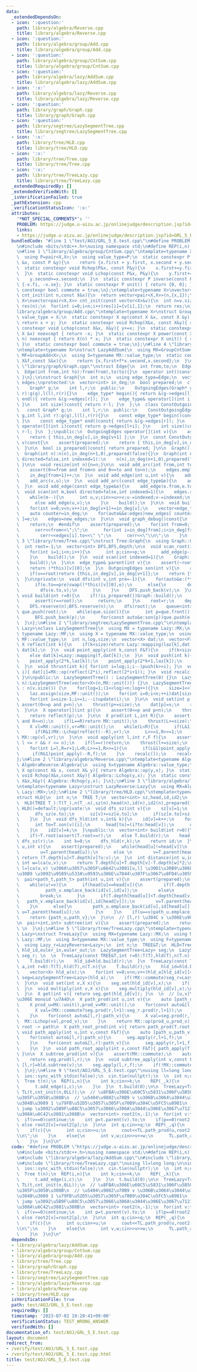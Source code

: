 ```yaml
---
data:
  _extendedDependsOn:
  - icon: ':question:'
    path: library/algebra/Reverse.cpp
    title: library/algebra/Reverse.cpp
  - icon: ':question:'
    path: library/algebra/group/Add.cpp
    title: library/algebra/group/Add.cpp
  - icon: ':question:'
    path: library/algebra/group/CntSum.cpp
    title: library/algebra/group/CntSum.cpp
  - icon: ':question:'
    path: library/algebra/lazy/AddSum.cpp
    title: library/algebra/lazy/AddSum.cpp
  - icon: ':x:'
    path: library/algebra/lazy/Reverse.cpp
    title: library/algebra/lazy/Reverse.cpp
  - icon: ':question:'
    path: library/graph/Graph.cpp
    title: library/graph/Graph.cpp
  - icon: ':question:'
    path: library/segtree/LazySegmentTree.cpp
    title: library/segtree/LazySegmentTree.cpp
  - icon: ':x:'
    path: library/tree/HLD.cpp
    title: library/tree/HLD.cpp
  - icon: ':x:'
    path: library/tree/Tree.cpp
    title: library/tree/Tree.cpp
  - icon: ':x:'
    path: library/tree/TreeLazy.cpp
    title: library/tree/TreeLazy.cpp
  _extendedRequiredBy: []
  _extendedVerifiedWith: []
  _isVerificationFailed: true
  _pathExtension: cpp
  _verificationStatusIcon: ':x:'
  attributes:
    '*NOT_SPECIAL_COMMENTS*': ''
    PROBLEM: https://judge.u-aizu.ac.jp/onlinejudge/description.jsp?id=GRL_5_E
    links:
    - https://judge.u-aizu.ac.jp/onlinejudge/description.jsp?id=GRL_5_E
  bundledCode: "#line 1 \"test/AOJ/GRL_5_E.test.cpp\"\n#define PROBLEM \"https://judge.u-aizu.ac.jp/onlinejudge/description.jsp?id=GRL_5_E\"\
    \n#include <bits/stdc++.h>\nusing namespace std;\n#define REP(i,n) for(int i=0;i<(n);i++)\n\
    \n#line 1 \"library/algebra/group/CntSum.cpp\"\ntemplate<typename X>\nstruct GroupCntSum{\n\
    \  using P=pair<X,X>;\n  using value_type=P;\n  static constexpr P op(const P\
    \ &x, const P &y){\n    return {x.first + y.first, x.second + y.second};\n  }\n\
    \  static constexpr void Rchop(P&x, const P&y){\n    x.first+=y.first;\n    x.second+=y.second;\n\
    \  }\n  static constexpr void Lchop(const P&x, P&y){\n    y.first+=x.first;\n\
    \    y.second+=x.second;\n  }\n  static constexpr P inverse(const P &x){ return\
    \ {-x.fi, -x.se}; }\n  static constexpr P unit() { return {0, 0}; }\n  static\
    \ constexpr bool commute = true;\n};\ntemplate<typename X>\nvector<pair<X,X>>\
    \ cnt_init(int n,const X&x){\n  return vector<pair<X,X>>(n,{x,1});\n}\ntemplate<typename\
    \ X>\nvector<pair<X,X>> cnt_init(const vector<X>&v){\n  int n=v.size();\n  vector<pair<X,X>>\
    \ res(n);\n  for(int i=0;i<n;i++)res[i]={v[i],1};\n  return res;\n}\n#line 2 \"\
    library/algebra/group/Add.cpp\"\ntemplate<typename X>\nstruct GroupAdd {\n  using\
    \ value_type = X;\n  static constexpr X op(const X &x, const X &y) noexcept {\
    \ return x + y; }\n  static constexpr void Rchop(X&x, const X&y){ x+=y; }\n  static\
    \ constexpr void Lchop(const X&x, X&y){ y+=x; }\n  static constexpr X inverse(const\
    \ X &x) noexcept { return -x; }\n  static constexpr X power(const X &x, long long\
    \ n) noexcept { return X(n) * x; }\n  static constexpr X unit() { return X(0);\
    \ }\n  static constexpr bool commute = true;\n};\n#line 4 \"library/algebra/lazy/AddSum.cpp\"\
    \ntemplate<typename X>\nstruct LazyAddSum{\n  using MX=GroupCntSum<X>;\n  using\
    \ MF=GroupAdd<X>;\n  using S=typename MX::value_type;\n  static constexpr S mapping(const\
    \ X&f,const S&x){\n    return {x.first+f*x.second,x.second};\n  }\n};\n#line 2\
    \ \"library/graph/Graph.cpp\"\nstruct Edge{\n  int from,to;\n  Edge()=default;\n\
    \  Edge(int from,int to):from(from),to(to){}\n  operator int()const{ return to;\
    \ }\n};\n\nstruct Graph{\n  int n;\n  using edge_type=Edge;\n  vector<edge_type>\
    \ edges;\nprotected:\n  vector<int> in_deg;\n  bool prepared;\n  class OutgoingEdges{\n\
    \    Graph* g;\n    int l,r;\n  public:\n    OutgoingEdges(Graph* g,int l,int\
    \ r):g(g),l(l),r(r){}\n    edge_type* begin(){ return &(g->edges[l]); }\n    edge_type*\
    \ end(){ return &(g->edges[r]); }\n    edge_type& operator[](int i){ return g->edges[l+i];\
    \ }\n    int size()const{ return r-l; }\n  };\n  class ConstOutgoingEdges{\n \
    \   const Graph* g;\n    int l,r;\n  public:\n    ConstOutgoingEdges(const Graph*\
    \ g,int l,int r):g(g),l(l),r(r){}\n    const edge_type* begin()const{ return &(g->edges[l]);\
    \ }\n    const edge_type* end()const{ return &(g->edges[r]); }\n    const edge_type&\
    \ operator[](int i)const{ return g->edges[l+i]; }\n    int size()const{ return\
    \ r-l; }\n  };\npublic:\n  OutgoingEdges operator[](int v){\n    assert(prepared);\n\
    \    return { this,in_deg[v],in_deg[v+1] };\n  }\n  const ConstOutgoingEdges operator[](int\
    \ v)const{\n    assert(prepared);\n    return { this,in_deg[v],in_deg[v+1] };\n\
    \  }\n\n  bool is_prepared()const{ return prepared; }\n\n  Graph():n(0),in_deg(1,0),prepared(false){}\n\
    \  Graph(int n):n(n),in_deg(n+1,0),prepared(false){}\n  Graph(int n,int m,bool\
    \ directed=false,int indexed=1):\n    n(n),in_deg(n+1,0),prepared(false){ scan(m,directed,indexed);\
    \ }\n\n  void resize(int n){n=n;}\n\n  void add_arc(int from,int to){\n    assert(!prepared);\n\
    \    assert(0<=from and from<n and 0<=to and to<n);\n    edges.emplace_back(from,to);\n\
    \    in_deg[from+1]++;\n  }\n  void add_edge(int u,int v){\n    add_arc(u,v);\n\
    \    add_arc(v,u);\n  }\n  void add_arc(const edge_type&e){\n    add_arc(e.from,e.to);\n\
    \  }\n  void add_edge(const edge_type&e){\n    add_edge(e.from,e.to);\n  }\n\n\
    \  void scan(int m,bool directed=false,int indexed=1){\n    edges.reserve(directed?m:2*m);\n\
    \    while(m--){\n      int u,v;cin>>u>>v;u-=indexed;v-=indexed;\n      if(directed)add_arc(u,v);\n\
    \      else add_edge(u,v);\n    }\n    build();\n  }\n\n  void build(){\n    assert(!prepared);prepared=true;\n\
    \    for(int v=0;v<n;v++)in_deg[v+1]+=in_deg[v];\n    vector<edge_type> new_edges(in_deg.back());\n\
    \    auto counter=in_deg;\n    for(auto&&e:edges)new_edges[ counter[e.from]++\
    \ ]=e;\n    edges=new_edges;\n  }\n\n  void graph_debug()const{\n  #ifndef __LOCAL\n\
    \    return;\n  #endif\n    assert(prepared);\n    for(int from=0;from<n;from++){\n\
    \      cerr<<from<<\";\";\n      for(int i=in_deg[from];i<in_deg[from+1];i++)\n\
    \        cerr<<edges[i].to<<\" \";\n      cerr<<\"\\n\";\n    }\n  }\n};\n#line\
    \ 3 \"library/tree/Tree.cpp\"\nstruct Tree:Graph{\n  using Graph::Graph;\n  Tree()=default;\n\
    \  int root=-1;\n  vector<int> DFS,BFS,depth;\n\n  void scan_root(int indexed=1){\n\
    \    for(int i=1;i<n;i++){\n      int p;cin>>p;\n      add_edge(p-indexed,i);\n\
    \    }\n    build();\n  }\n  void scan(int indexed=1){\n    Graph::scan(n-1,false,indexed);\n\
    \    build();\n  }\n\n  edge_type& parent(int v){\n    assert(~root and root!=v);\n\
    \    return (*this)[v][0];\n  }\n  OutgoingEdges son(int v){\n    assert(~root);\n\
    \    if(v==root)return {this,in_deg[v],in_deg[v+1]};\n    return {this,in_deg[v]+1,in_deg[v+1]};\n\
    \  }\n\nprivate:\n  void dfs(int v,int pre=-1){\n    for(auto&e:(*this)[v]){\n\
    \      if(e.to==pre)swap((*this)[v][0],e);\n      else{\n        depth[e.to]=depth[v]+1;\n\
    \        dfs(e.to,v);\n      }\n    }\n    DFS.push_back(v);\n  }\npublic:\n \
    \ void build(int r=0){\n    if(!is_prepared())Graph::build();\n    if(~root){\n\
    \      assert(r==root);\n      return;\n    }\n    root=r;\n    depth=vector<int>(n,0);\n\
    \    DFS.reserve(n);BFS.reserve(n);\n    dfs(root);\n    queue<int> que;\n   \
    \ que.push(root);\n    while(que.size()){\n      int p=que.front();que.pop();\n\
    \      BFS.push_back(p);\n      for(const auto&e:son(p))que.push(e.to);\n    }\n\
    \  }\n};\n#line 2 \"library/segtree/LazySegmentTree.cpp\"\n\ntemplate<typename\
    \ Lazy>\nclass LazySegmentTree{\n  using MX = typename Lazy::MX;\n  using MF =\
    \ typename Lazy::MF;\n  using X = typename MX::value_type;\n  using F = typename\
    \ MF::value_type;\n  int n,log,size;\n  vector<X> dat;\n  vector<F> laz;\n\n \
    \ X reflect(int k){\n    if(k<size)return Lazy::mapping(laz[k],dat[k]);\n    return\
    \ dat[k];\n  }\n  void point_apply(int k,const F&f){\n    if(k<size)MF::Lchop(f,laz[k]);\n\
    \    else dat[k]=Lazy::mapping(f,dat[k]);\n  }\n  void push(int k){\n    dat[k]=reflect(k);\n\
    \    point_apply(2*k,laz[k]);\n    point_apply(2*k+1,laz[k]);\n    laz[k]=MF::unit();\n\
    \  }\n  void thrust(int k){ for(int i=log;i;i--)push(k>>i); }\n  void update(int\
    \ i){ dat[i]=MX::op(reflect(2*i),reflect(2*i+1)); }\n  void recalc(int k){ while(k>>=1)update(k);\
    \ }\n\npublic:\n  LazySegmentTree() : LazySegmentTree(0) {}\n  LazySegmentTree(int\
    \ n):LazySegmentTree(vector<X>(n,MX::unit())) {}\n  LazySegmentTree(const vector<X>&v)\
    \ : n(v.size()) {\n    for(log=1;(1<<log)<n;log++){}\n    size=1<<log;\n    dat.assign(size<<1,MX::unit());\n\
    \    laz.assign(size,MF::unit());\n    for(int i=0;i<n;++i)dat[size+i]=v[i];\n\
    \    for(int i=size-1;i>=1;--i)update(i);\n  }\n\n  void set(int p,X x){\n   \
    \ assert(0<=p and p<n);\n    thrust(p+=size);\n    dat[p]=x;\n    recalc(p);\n\
    \  }\n\n  X operator[](int p){\n    assert(0<=p and p<n);\n    thrust(p+=size);\n\
    \    return reflect(p);\n  }\n\n  X prod(int L,int R){\n    assert(0<=L and L<=R\
    \ and R<=n);\n    if(L==R)return MX::unit();\n    thrust(L+=size);\n    thrust((R+=size-1)++);\n\
    \    X vl=MX::unit(),vr=MX::unit();\n    while(L<R){\n      if(L&1)MX::Rchop(vl,reflect(L++));\n\
    \      if(R&1)MX::Lchop(reflect(--R),vr);\n      L>>=1,R>>=1;\n    }\n    return\
    \ MX::op(vl,vr);\n  }\n\n  void apply(int l,int r,F f){\n    assert(0 <= l &&\
    \ l <= r && r <= n);\n    if(l==r)return;\n    thrust(l+=size);\n    thrust(r+=size-1);\n\
    \    for(int L=l,R=r+1;L<R;L>>=1,R>>=1){\n      if(L&1)point_apply(L++,f);\n \
    \     if(R&1)point_apply(--R,f);\n    }\n    recalc(l);\n    recalc(r);\n  }\n\
    };\n#line 2 \"library/algebra/Reverse.cpp\"\ntemplate<typename Algebra>\nstruct\
    \ AlgebraReverse:Algebra{\n  using X=typename Algebra::value_type;\n  static constexpr\
    \ X op(const X& x, const X& y){ return Algebra::op(y,x); }\n  static constexpr\
    \ void Rchop(X&x,const X&y){ Algebra::Lchop(y,x); }\n  static constexpr void Lchop(const\
    \ X&x,X&y){ Algebra::Rchop(y,x); }\n};\n#line 3 \"library/algebra/lazy/Reverse.cpp\"\
    \ntemplate<typename Lazy>\nstruct LazyReverse:Lazy{\n  using MX=AlgebraReverse<typename\
    \ Lazy::MX>;\n};\n#line 2 \"library/tree/HLD.cpp\"\ntemplate<typename TREE>\n\
    struct HLD{\n  int n;\n  TREE T;\n  vector<int> sz,head,id,id2;\n  bool prepared;\n\
    \  HLD(TREE T_):T(T_),n(T_.n),sz(n),head(n),id(n),id2(n),prepared(false){}\n \
    \ HLD()=default;\nprivate:\n  void dfs_sz(int v){\n    sz[v]=1;\n    for(auto&e:T.son(v)){\n\
    \      dfs_sz(e.to);\n      sz[v]+=sz[e.to];\n      if(sz[e.to]>sz[T.son(v)[0].to])swap(e,T.son(v)[0]);\n\
    \    }\n  }\n  void dfs_hld(int v,int& k){\n    id[v]=k++;\n    for(int i=0;i<T.son(v).size();i++){\n\
    \      int to=T.son(v)[i];\n      head[to]=(i?to:head[v]);\n      dfs_hld(to,k);\n\
    \    }\n    id2[v]=k;\n  }\npublic:\n  vector<int> build(int r=0){\n    assert(!prepared);prepared=true;\n\
    \    if(~T.root)assert(T.root==r);\n    else T.build(r);\n    head[r]=r;\n   \
    \ dfs_sz(r);\n    int k=0;\n    dfs_hld(r,k);\n    return id;\n  }\n\n  int lca(int\
    \ u,int v){\n    assert(prepared);\n    while(head[u]!=head[v])\n      if(T.depth[head[u]]>T.depth[head[v]])\n\
    \        u=T.parent(head[u]);\n      else \n        v=T.parent(head[v]);\n   \
    \ return (T.depth[u]<T.depth[v]?u:v);\n  }\n  int distance(int u,int v){\n   \
    \ int w=lca(u,v);\n    return T.depth[u]+T.depth[v]-T.depth[w]*2;\n  }\n\n  //\
    \ l=lca(u,v) \u3068\u3057\u305F\u6642\u3001[u,l] \u30D1\u30B9\u3068 [v,l] \u30D1\
    \u30B9 \u3092\u9589\u533A\u9593\u306E\u7D44\u307F\u3067\u8FD4\u3059\n  using path_t=vector<pair<int,int>>;\n\
    \  pair<path_t,path_t> path(int u,int v){\n    assert(prepared);\n    path_t path_u,path_v;\n\
    \    while(u!=v){\n      if(head[u]==head[v]){\n        if(T.depth[u]<T.depth[v])\n\
    \          path_v.emplace_back(id[v],id[u]);\n        else\n          path_u.emplace_back(id[u],id[v]);\n\
    \        break;\n      }\n      if(T.depth[head[u]]<T.depth[head[v]]){\n     \
    \   path_v.emplace_back(id[v],id[head[v]]);\n        v=T.parent(head[v]);\n  \
    \    }\n      else{\n        path_u.emplace_back(id[u],id[head[u]]);\n       \
    \ u=T.parent(head[u]);\n      }\n    }\n    if(u==v)path_u.emplace_back(id[u],id[u]);\n\
    \    return {path_u,path_v};\n  }\n\n  // [l,r) \u304C v \u306E\u90E8\u5206\u6728\
    \n  pair<int,int> subtree(int v){\n    assert(prepared);\n    return {id[v],id2[v]};\
    \ \n  }\n};\n#line 5 \"library/tree/TreeLazy.cpp\"\ntemplate<typename TREE,typename\
    \ Lazy>\nstruct TreeLazy{\n  using MX=typename Lazy::MX;\n  using MF=typename\
    \ Lazy::MF;\n  using X=typename MX::value_type;\n  using F=typename MF::value_type;\n\
    \  using Lazy_r=LazyReverse<Lazy>;\n  int n;\n  TREE&T;\n  HLD<Tree> hld;\n  vector<int>\
    \ hld_id,euler_in,euler_out;\n  LazySegmentTree<Lazy> seg;\n  LazySegmentTree<Lazy_r>\
    \ seg_r; \n  \n  TreeLazy(const TREE&T,int r=0):T(T),hld(T),n(T.n),seg(n),seg_r(n){\n\
    \    T.build(r);\n    hld_id=hld.build(r);\n  }\n  TreeLazy(const TREE&T,vector<X>\
    \ a,int r=0):T(T),hld(T),n(T.n){\n    T.build(r);\n    hld_id=hld.build(r);\n\
    \    vector<X> hld_a(n);\n    for(int v=0;v<n;v++)hld_a[hld_id[v]]=a[v];\n   \
    \ seg=LazySegmentTree<Lazy>(hld_a);\n    if(!MX::commute)seg_r=LazySegmentTree<Lazy_r>(hld_a);\n\
    \  }\n\n  void set(int v,X x){\n    seg.set(hld_id[v],x);\n    if(!MX::commute)seg_r.set(hld_id[v],x);\n\
    \  }\n  void multiply(int v,X x){\n    seg.multiply(hld_id[v],x);\n    if(!MX::commute)seg_r.multiply(hld_id[v],x);\n\
    \  }\n  X get(int v){ return seg.get(hld_id[v]); }\n  \n  // [u,v]\u30D1\u30B9\
    \u306E monoid \u7A4D\n  X path_prod(int u,int v){\n    auto [path_u,path_v]=hld.path(u,v);\n\
    \    X prod_u=MX::unit(),prod_v=MX::unit();\n    for(const auto&[l,r]:path_u){\n\
    \      X val=(MX::commute?seg.prod(r,l+1):seg_r.prod(r,l+1));\n      MX::Rchop(prod_u,val);\n\
    \    }\n    for(const auto&[l,r]:path_v){\n      X val=seg.prod(r,l+1);\n    \
    \  MX::Lchop(val,prod_v);\n    }\n    return MX::op(prod_u,prod_v);\n  }\n  //\
    \ root -> path\n  X path_root_prod(int v){ return path_prod(T.root,v); }\n\n \
    \ void path_apply(int u,int v,const F&f){\n    auto [path_u,path_v]=hld.path(u,v);\n\
    \    for(const auto&[l,r]:path_u){\n      seg.apply(r,l+1,f);\n      if(!MX::commute)seg_r.apply(r,l+1,f);\n\
    \    }\n    for(const auto&[l,r]:path_v){\n      seg.apply(r,l+1,f);\n      if(!MX::commute)seg_r.apply(r,l+1,f);\n\
    \    }\n  }\n  void path_root_apply(int v,const F&f){ path_apply(T.root,v,f);\
    \ }\n\n  X subtree_prod(int v){\n    assert(MX::commute);\n    auto [l,r]=hld.subtree(v);\n\
    \    return seg.prod(l,r);\n  }\n  void subtree_apply(int v,const F&f){\n    auto\
    \ [l,r]=hld.subtree(v);\n    seg.apply(l,r,f);\n    if(!MX::commute)seg_r.apply(l,r,f);\n\
    \  }\n};\n#line 9 \"test/AOJ/GRL_5_E.test.cpp\"\nusing ll=long long;\n\nint main(){\n\
    \  ios::sync_with_stdio(false);\n  cin.tie(nullptr);\n  \n  int n;cin>>n;\n\n\
    \  Tree t(n);\n  REP(i,n){\n    int k;cin>>k;\n    REP(_,k){\n      int c;cin>>c;\n\
    \      t.add_edge(i,c);\n    }\n  }\n  t.build(0);\n\n  TreeLazy<Tree,LazyAddSum<ll>>\
    \ TL(t,cnt_init(n,0LL));\n  // \u8FBA\u306E\u60C5\u5831\u306F\u5B50\u306B\u6301\
    \u305F\u305B\u308B\n  // \u5404\u9802\u70B9 v \u306B\u3064\u3044\u3066\u3001\u6839\
    \u304B\u3089 1 \u79FB\u52D5\u3057\u305F\u70B9\u304C\u5FC5\u8981\n  // Tree \u306B\
    \ jump \u3092\u5B9F\u88C5\u3057\u3066\u306A\u3044\u306E\u3067\u7121\u7406\u304F\
    \u308A\u6C42\u3081\u308B\n  vector<int> root2(n,-1);\n  for(int v:t.BFS){\n  \
    \  if(v==0)continue;\n    int p=t.parent(v).to;\n    if(p==0)root2[v]=v;\n   \
    \ else root2[v]=root2[p];\n  }\n\n  int q;cin>>q;\n  REP(_,q){\n    int c;cin>>c;\n\
    \    if(c){\n      int u;cin>>u;\n      cout<<TL.path_prod(u,root2[u]).first<<\"\
    \\n\";\n    }\n    else{\n      int v,w;cin>>v>>w;\n      TL.path_apply(v,root2[v],w);\n\
    \    }\n  }\n}\n"
  code: "#define PROBLEM \"https://judge.u-aizu.ac.jp/onlinejudge/description.jsp?id=GRL_5_E\"\
    \n#include <bits/stdc++.h>\nusing namespace std;\n#define REP(i,n) for(int i=0;i<(n);i++)\n\
    \n#include \"library/algebra/lazy/AddSum.cpp\"\n#include \"library/tree/Tree.cpp\"\
    \n#include \"library/tree/TreeLazy.cpp\"\nusing ll=long long;\n\nint main(){\n\
    \  ios::sync_with_stdio(false);\n  cin.tie(nullptr);\n  \n  int n;cin>>n;\n\n\
    \  Tree t(n);\n  REP(i,n){\n    int k;cin>>k;\n    REP(_,k){\n      int c;cin>>c;\n\
    \      t.add_edge(i,c);\n    }\n  }\n  t.build(0);\n\n  TreeLazy<Tree,LazyAddSum<ll>>\
    \ TL(t,cnt_init(n,0LL));\n  // \u8FBA\u306E\u60C5\u5831\u306F\u5B50\u306B\u6301\
    \u305F\u305B\u308B\n  // \u5404\u9802\u70B9 v \u306B\u3064\u3044\u3066\u3001\u6839\
    \u304B\u3089 1 \u79FB\u52D5\u3057\u305F\u70B9\u304C\u5FC5\u8981\n  // Tree \u306B\
    \ jump \u3092\u5B9F\u88C5\u3057\u3066\u306A\u3044\u306E\u3067\u7121\u7406\u304F\
    \u308A\u6C42\u3081\u308B\n  vector<int> root2(n,-1);\n  for(int v:t.BFS){\n  \
    \  if(v==0)continue;\n    int p=t.parent(v).to;\n    if(p==0)root2[v]=v;\n   \
    \ else root2[v]=root2[p];\n  }\n\n  int q;cin>>q;\n  REP(_,q){\n    int c;cin>>c;\n\
    \    if(c){\n      int u;cin>>u;\n      cout<<TL.path_prod(u,root2[u]).first<<\"\
    \\n\";\n    }\n    else{\n      int v,w;cin>>v>>w;\n      TL.path_apply(v,root2[v],w);\n\
    \    }\n  }\n}\n"
  dependsOn:
  - library/algebra/lazy/AddSum.cpp
  - library/algebra/group/CntSum.cpp
  - library/algebra/group/Add.cpp
  - library/tree/Tree.cpp
  - library/graph/Graph.cpp
  - library/tree/TreeLazy.cpp
  - library/segtree/LazySegmentTree.cpp
  - library/algebra/lazy/Reverse.cpp
  - library/algebra/Reverse.cpp
  - library/tree/HLD.cpp
  isVerificationFile: true
  path: test/AOJ/GRL_5_E.test.cpp
  requiredBy: []
  timestamp: '2023-07-02 19:20:41+09:00'
  verificationStatus: TEST_WRONG_ANSWER
  verifiedWith: []
documentation_of: test/AOJ/GRL_5_E.test.cpp
layout: document
redirect_from:
- /verify/test/AOJ/GRL_5_E.test.cpp
- /verify/test/AOJ/GRL_5_E.test.cpp.html
title: test/AOJ/GRL_5_E.test.cpp
---
```

